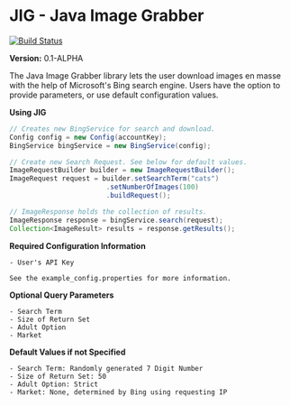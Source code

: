 JIG - Java Image Grabber
==================

[![Build Status](https://travis-ci.org/twbarber/jig.svg?branch=master)](https://travis-ci.org/twbarber/jig)

**Version:** 0.1-ALPHA

The Java Image Grabber library lets the user download images en masse with the help of
Microsoft's Bing search engine. Users have the option to provide parameters, or use 
default configuration values.

**Using JIG**

```java
// Creates new BingService for search and download.
Config config = new Config(accountKey);
BingService bingService = new BingService(config);

// Create new Search Request. See below for default values.
ImageRequestBuilder builder = new ImageRequestBuilder();
ImageRequest request = builder.setSearchTerm("cats")
                        .setNumberOfImages(100)
                        .buildRequest();

// ImageResponse holds the collection of results.
ImageResponse response = bingService.search(request);
Collection<ImageResult> results = response.getResults();
```

**Required Configuration Information**

    - User's API Key

    See the example_config.properties for more information.

**Optional Query Parameters**

    - Search Term
    - Size of Return Set
    - Adult Option
    - Market

**Default Values if not Specified**

    - Search Term: Randomly generated 7 Digit Number
    - Size of Return Set: 50
    - Adult Option: Strict
    - Market: None, determined by Bing using requesting IP